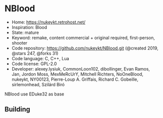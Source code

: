 # NBlood

- Home: https://nukeykt.retrohost.net/
- Inspiration: Blood
- State: mature
- Keyword: remake, content commercial + original required, first-person, shooter
- Code repository: https://github.com/nukeykt/NBlood.git (@created 2019, @stars 247, @forks 31)
- Code language: C, C++, Lua
- Code license: GPL-2.0
- Developer: alexey.lysiuk, CommonLoon102, dibollinger, Evan Ramos, Jan, Jordon Moss, MexMeRcUrY, Mitchell Richters, NoOneBlood, nukeykt, NY00123, Pierre-Loup A. Griffais, Richard C. Gobeille, sirlemonhead, Szilárd Biró

NBlood use EDuke32 as base

## Building
